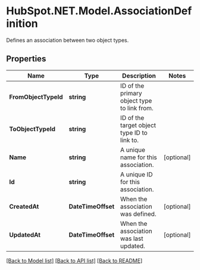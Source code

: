 # HubSpot.NET.Model.AssociationDefinition
Defines an association between two object types.

## Properties

Name | Type | Description | Notes
------------ | ------------- | ------------- | -------------
**FromObjectTypeId** | **string** | ID of the primary object type to link from. | 
**ToObjectTypeId** | **string** | ID of the target object type ID to link to. | 
**Name** | **string** | A unique name for this association. | [optional] 
**Id** | **string** | A unique ID for this association. | 
**CreatedAt** | **DateTimeOffset** | When the association was defined. | [optional] 
**UpdatedAt** | **DateTimeOffset** | When the association was last updated. | [optional] 

[[Back to Model list]](../README.md#documentation-for-models) [[Back to API list]](../README.md#documentation-for-api-endpoints) [[Back to README]](../README.md)

